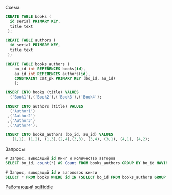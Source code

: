 [comment]: # (Created by Astashov Andrey <a.astashov@straetus.com>)
[comment]: # (Date: 30.01.2016 / ‏‎22:40)

Схема:

```sql
CREATE TABLE books (
  id serial PRIMARY KEY,
  title text
 );
 
CREATE TABLE authors (
  id serial PRIMARY KEY, 
  title text
 );
 
CREATE TABLE books_authors (
	bo_id int REFERENCES books(id), 
	au_id int REFERENCES authors(id), 
	CONSTRAINT cat_pk PRIMARY KEY (bo_id, au_id)
	);

INSERT INTO books (title) VALUES 
  ('Book1'),('Book2'),('Book3'),('Book4');

INSERT INTO authors (title) VALUES 
  ('Author1')
 ,('Author2')
 ,('Author3')
 ,('Author4');

INSERT INTO books_authors (bo_id, au_id) VALUES 
   (1,1), (1,2), (1,3),(2,4),(3,3), (3,4), (3,1), (4,1), (4,2);
```

Запросы
```sql
# Запрос, выводящий id Книг и количество авторов
SELECT bo_id, count(*) AS Count FROM books_authors GROUP BY bo_id HAVING Count = 3;

# Запрос, выводящий id и заголовок книги
SELECT * FROM books WHERE id IN (SELECT bo_id FROM books_authors GROUP BY bo_id HAVING count(*) = 3);
```
[Работающий sqlfiddle](http://sqlfiddle.com/#!9/775d45/1)

